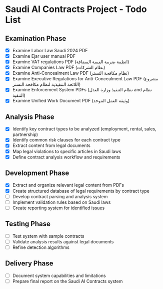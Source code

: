 # Saudi AI Contracts Project - Todo List

## Examination Phase
- [x] Examine Labor Law Saudi 2024 PDF
- [x] Examine Ejar user manual PDF
- [x] Examine VAT regulations PDF (انظمة ضريبة القيمة المضافة)
- [x] Examine Companies Law PDF (نظام الشركات)
- [x] Examine Anti-Concealment Law PDF (نظام مكافحة التستر)
- [x] Examine Executive Regulations for Anti-Concealment Law PDF (مشروع اللائحة التنفيذية لنظام مكافحة التستر)
- [x] Examine Enforcement System PDFs (نظام التنفيذ وزارة العدل and نظام التنفيذ)
- [x] Examine Unified Work Document PDF (وثيقة العمل الموحد)

## Analysis Phase
- [x] Identify key contract types to be analyzed (employment, rental, sales, partnership)
- [x] Identify common risk clauses for each contract type
- [x] Extract content from legal documents
- [x] Map legal violations to specific articles in Saudi laws
- [x] Define contract analysis workflow and requirements

## Development Phase
- [x] Extract and organize relevant legal content from PDFs
- [x] Create structured database of legal requirements by contract type
- [ ] Develop contract parsing and analysis system
- [ ] Implement validation rules based on Saudi laws
- [ ] Create reporting system for identified issues

## Testing Phase
- [ ] Test system with sample contracts
- [ ] Validate analysis results against legal documents
- [ ] Refine detection algorithms

## Delivery Phase
- [ ] Document system capabilities and limitations
- [ ] Prepare final report on the Saudi AI Contracts system

